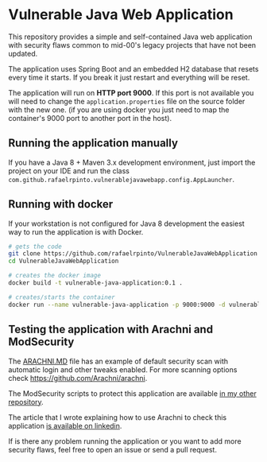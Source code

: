 # Vulnerable Java Web Application

This repository provides a simple and self-contained Java web application with security flaws common to mid-00's legacy projects that have not been updated.

The application uses Spring Boot and an embedded H2 database that resets every time it starts. If you break it just restart and everything will be reset.

The application will run on **HTTP port 9000**. If this port is not available you will need to change the `application.properties` file on the source folder with the new one. (if you are using docker you just need to map the container's 9000 port to another port in the host).

## Running the application manually

If you have a Java 8 + Maven 3.x development environment, just import the project on your IDE and run the class `com.github.rafaelrpinto.vulnerablejavawebapp.config.AppLauncher`.

## Running with docker

If your workstation is not configured for Java 8 development the easiest way to run the application is with Docker.

```bash
# gets the code
git clone https://github.com/rafaelrpinto/VulnerableJavaWebApplication
cd VulnerableJavaWebApplication

# creates the docker image
docker build -t vulnerable-java-application:0.1 .

# creates/starts the container
docker run --name vulnerable-java-application -p 9000:9000 -d vulnerable-java-application:0.1
```
## Testing the application with Arachni and ModSecurity

The [ARACHNI.MD](https://github.com/rafaelrpinto/VulnerableJavaWebApplication/blob/master/ARACHNI.MD) file has an example of default security scan with automatic login and other tweaks enabled. For more scanning options check https://github.com/Arachni/arachni.

The ModSecurity scripts to protect this application are available [in my other repository](https://github.com/rafaelrpinto/ModSecurityScripts).

The article that I wrote explaining how to use Arachni to check this application [is available on linkedin](https://www.linkedin.com/pulse/identifying-security-flaws-legacy-web-applications-arachni-pinto). 

If is there any problem running the application or you want to add more security flaws, feel free to open an issue or send a pull request.
